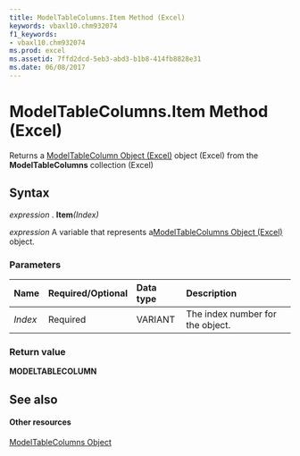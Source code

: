 ```yaml
---
title: ModelTableColumns.Item Method (Excel)
keywords: vbaxl10.chm932074
f1_keywords:
- vbaxl10.chm932074
ms.prod: excel
ms.assetid: 7ffd2dcd-5eb3-abd3-b1b8-414fb8828e31
ms.date: 06/08/2017
---
```



# ModelTableColumns.Item Method (Excel)

Returns a [ModelTableColumn Object (Excel)](modeltablecolumn-object-excel.md) object (Excel) from the **ModelTableColumns** collection (Excel)


## Syntax

 _expression_ . **Item**_(Index)_

 _expression_ A variable that represents a[ModelTableColumns Object (Excel)](Excel.modeltablecolumns.md) object.


### Parameters



|**Name**|**Required/Optional**|**Data type**|**Description**|
|:-----|:-----|:-----|:-----|
| _Index_|Required|VARIANT|The index number for the object.|

### Return value

 **MODELTABLECOLUMN**


## See also


#### Other resources



[ModelTableColumns Object](Excel.modeltablecolumns.md)

